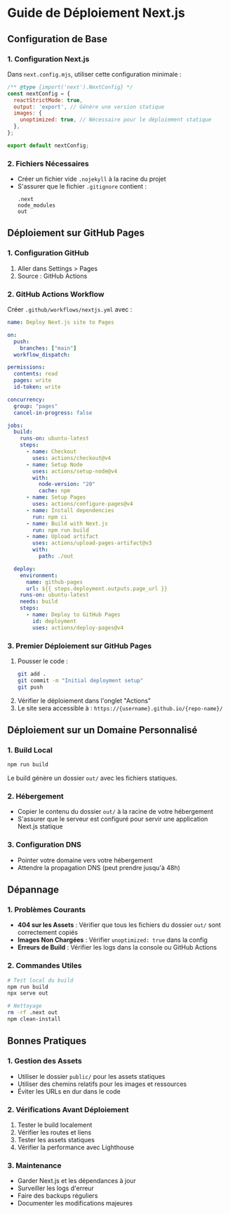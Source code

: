 # Guide de Déploiement Next.js

## Configuration de Base

### 1. Configuration Next.js
Dans `next.config.mjs`, utiliser cette configuration minimale :
```javascript
/** @type {import('next').NextConfig} */
const nextConfig = {
  reactStrictMode: true,
  output: 'export', // Génère une version statique
  images: {
    unoptimized: true, // Nécessaire pour le déploiement statique
  },
};

export default nextConfig;
```

### 2. Fichiers Nécessaires
- Créer un fichier vide `.nojekyll` à la racine du projet
- S'assurer que le fichier `.gitignore` contient :
  ```
  .next
  node_modules
  out
  ```

## Déploiement sur GitHub Pages

### 1. Configuration GitHub
1. Aller dans Settings > Pages
2. Source : GitHub Actions

### 2. GitHub Actions Workflow
Créer `.github/workflows/nextjs.yml` avec :
```yaml
name: Deploy Next.js site to Pages

on:
  push:
    branches: ["main"]
  workflow_dispatch:

permissions:
  contents: read
  pages: write
  id-token: write

concurrency:
  group: "pages"
  cancel-in-progress: false

jobs:
  build:
    runs-on: ubuntu-latest
    steps:
      - name: Checkout
        uses: actions/checkout@v4
      - name: Setup Node
        uses: actions/setup-node@v4
        with:
          node-version: "20"
          cache: npm
      - name: Setup Pages
        uses: actions/configure-pages@v4
      - name: Install dependencies
        run: npm ci
      - name: Build with Next.js
        run: npm run build
      - name: Upload artifact
        uses: actions/upload-pages-artifact@v3
        with:
          path: ./out

  deploy:
    environment:
      name: github-pages
      url: ${{ steps.deployment.outputs.page_url }}
    runs-on: ubuntu-latest
    needs: build
    steps:
      - name: Deploy to GitHub Pages
        id: deployment
        uses: actions/deploy-pages@v4
```

### 3. Premier Déploiement sur GitHub Pages
1. Pousser le code :
   ```bash
   git add .
   git commit -m "Initial deployment setup"
   git push
   ```
2. Vérifier le déploiement dans l'onglet "Actions"
3. Le site sera accessible à : `https://{username}.github.io/{repo-name}/`

## Déploiement sur un Domaine Personnalisé

### 1. Build Local
```bash
npm run build
```
Le build génère un dossier `out/` avec les fichiers statiques.

### 2. Hébergement
- Copier le contenu du dossier `out/` à la racine de votre hébergement
- S'assurer que le serveur est configuré pour servir une application Next.js statique

### 3. Configuration DNS
- Pointer votre domaine vers votre hébergement
- Attendre la propagation DNS (peut prendre jusqu'à 48h)

## Dépannage

### 1. Problèmes Courants
- **404 sur les Assets** : Vérifier que tous les fichiers du dossier `out/` sont correctement copiés
- **Images Non Chargées** : Vérifier `unoptimized: true` dans la config
- **Erreurs de Build** : Vérifier les logs dans la console ou GitHub Actions

### 2. Commandes Utiles
```bash
# Test local du build
npm run build
npx serve out

# Nettoyage
rm -rf .next out
npm clean-install
```

## Bonnes Pratiques

### 1. Gestion des Assets
- Utiliser le dossier `public/` pour les assets statiques
- Utiliser des chemins relatifs pour les images et ressources
- Éviter les URLs en dur dans le code

### 2. Vérifications Avant Déploiement
1. Tester le build localement
2. Vérifier les routes et liens
3. Tester les assets statiques
4. Vérifier la performance avec Lighthouse

### 3. Maintenance
- Garder Next.js et les dépendances à jour
- Surveiller les logs d'erreur
- Faire des backups réguliers
- Documenter les modifications majeures 